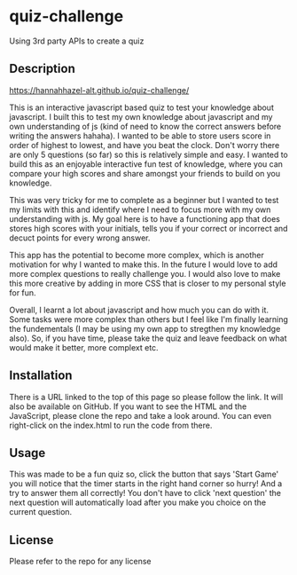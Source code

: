 # quiz-challenge

Using 3rd party APIs to create a quiz

## Description

https://hannahhazel-alt.github.io/quiz-challenge/

This is an interactive javascript based quiz to test your knowledge about javascript. I built this to test my own knowledge about javascript and my own understanding of js (kind of need to know the correct answers before writing the answers hahaha). I wanted to be able to store users score in order of highest to lowest, and have you beat the clock. Don't worry there are only 5 questions (so far) so this is relatively simple and easy. I wanted to build this as an enjoyable interactive fun test of knowledge, where you can compare your high scores and share amongst your friends to build on you knowledge.

This was very tricky for me to complete as a beginner but I wanted to test my limits with this and identify where I need to focus more with my own understanding with js. My goal here is to have a functioning app that does stores high scores with your initials, tells you if your correct or incorrect and decuct points for every wrong answer.

This app has the potential to become more complex, which is another motivation for why I wanted to make this. In the future I would love to add more complex questions to really challenge you. I would also love to make this more creative by adding in more CSS that is closer to my personal style for fun.

Overall, I learnt a lot about javascript and how much you can do with it. Some tasks were more complex than others but I feel like I'm finally learning the fundementals (I may be using my own app to stregthen my knowledge also). So, if you have time, please take the quiz and leave feedback on what would make it better, more complext etc.

## Installation

There is a URL linked to the top of this page so please follow the link. It will also be available on GitHub. If you want to see the HTML and the JavaScript, please clone the repo and take a look around. You can even right-click on the index.html to run the code from there.

## Usage

This was made to be a fun quiz so, click the button that says 'Start Game' you will notice that the timer starts in the right hand corner so hurry! And a try to answer them all correctly! You don't have to click 'next question' the next question will automatically load after you make you choice on the current question.

## License

Please refer to the repo for any license
